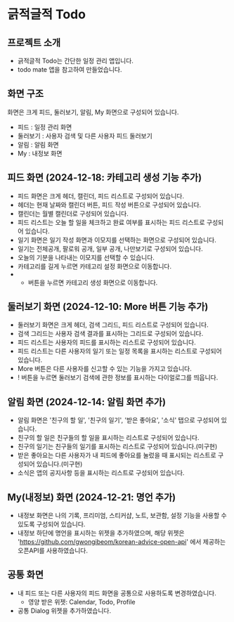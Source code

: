# 긁적글적 Todo

## 프로젝트 소개

- 긁적글적 Todo는 간단한 일정 관리 앱입니다.
- todo mate 앱을 참고하여 만들었습니다.

## 화면 구조

화면은 크게 피드, 둘러보기, 알림, My 화면으로 구성되어 있습니다.

- 피드 : 일정 관리 화면
- 둘러보기 : 사용자 검색 및 다른 사용자 피드 둘러보기
- 알림 : 알림 화면
- My : 내정보 화면

## 피드 화면 (2024-12-18: 카테고리 생성 기능 추가)

- 피드 화면은 크게 헤더, 캘린더, 피드 리스트로 구성되어 있습니다.
- 헤더는 현재 날짜와 캘린더 버튼, 피드 작성 버튼으로 구성되어 있습니다.
- 캘린더는 월별 캘린더로 구성되어 있습니다.
- 피드 리스트는 오늘 할 일을 체크하고 완료 여부를 표시하는 피드 리스트로 구성되어 있습니다.
- 일기 화면은 일기 작성 화면과 이모지를 선택하는 화면으로 구성되어 있습니다.
- 일기는 전체공개, 팔로워 공개, 일부 공개, 나만보기로 구성되어 있습니다.
- 오늘의 기분을 나타내는 이모지를 선택할 수 있습니다.
- 카테고리를 길게 누르면 카테고리 설정 화면으로 이동합니다.
- + 버튼을 누르면 카테고리 생성 화면으로 이동합니다.

## 둘러보기 화면 (2024-12-10: More 버튼 기능 추가)

- 둘러보기 화면은 크게 헤더, 검색 그리드, 피드 리스트로 구성되어 있습니다.
- 검색 그리드는 사용자 검색 결과를 표시하는 그리드로 구성되어 있습니다.
- 피드 리스트는 사용자의 피드를 표시하는 리스트로 구성되어 있습니다.
- 피드 리스트는 다른 사용자의 일기 또는 일정 목록을 표시하는 리스트로 구성되어 있습니다.
- More 버튼은 다른 사용자를 신고할 수 있는 기능을 가지고 있습니다.
- ! 버튼을 누르면 둘러보기 검색에 관한 정보를 표시하는 다이얼로그를 띄웁니다.

## 알림 화면 (2024-12-14: 알림 화면 추가)

- 알림 화면은 '친구의 할 일', '친구의 일기', '받은 좋아요', '소식' 탭으로 구성되어 있습니다.
- 친구의 할 일은 친구들의 할 일을 표시하는 리스트로 구성되어 있습니다.
- 친구의 일기는 친구들의 일기를 표시하는 리스트로 구성되어 있습니다.(미구현)
- 받은 좋아요는 다른 사용자가 내 피드에 좋아요를 눌렀을 때 표시되는 리스트로 구성되어 있습니다.(미구현)
- 소식은 앱의 공지사항 등을 표시하는 리스트로 구성되어 있습니다.

## My(내정보) 화면 (2024-12-21: 명언 추가)

- 내정보 화면은 나의 기록, 프리미엄, 스티커샵, 노트, 보관함, 설정 기능을 사용할 수 있도록 구성되어 있습니다.
- 내정보 하단에 명언을 표시하는 위젯을 추가하였으며, 해당 위젯은 'https://github.com/gwongibeom/korean-advice-open-api' 에서 제공하는 오픈API를 사용하였습니다.

## 공통 화면

- 내 피드 또는 다른 사용자의 피드 화면을 공통으로 사용하도록 변경하였습니다.
    - 영양 받은 위젯: Calendar, Todo, Profile
- 공통 Dialog 위젯을 추가하였습니다.
